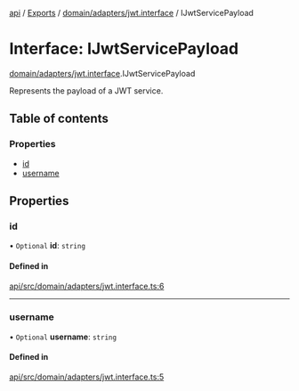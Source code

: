 [api](../README.md) / [Exports](../modules.md) / [domain/adapters/jwt.interface](../modules/domain_adapters_jwt_interface.md) / IJwtServicePayload

# Interface: IJwtServicePayload

[domain/adapters/jwt.interface](../modules/domain_adapters_jwt_interface.md).IJwtServicePayload

Represents the payload of a JWT service.

## Table of contents

### Properties

- [id](domain_adapters_jwt_interface.IJwtServicePayload.md#id)
- [username](domain_adapters_jwt_interface.IJwtServicePayload.md#username)

## Properties

### id

• `Optional` **id**: `string`

#### Defined in

[api/src/domain/adapters/jwt.interface.ts:6](https://github.com/No-Country/restaurant-reservation-manager/blob/d2fd85f/api/src/domain/adapters/jwt.interface.ts#L6)

---

### username

• `Optional` **username**: `string`

#### Defined in

[api/src/domain/adapters/jwt.interface.ts:5](https://github.com/No-Country/restaurant-reservation-manager/blob/d2fd85f/api/src/domain/adapters/jwt.interface.ts#L5)
